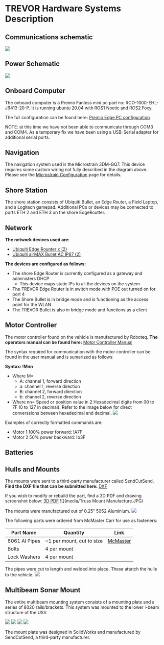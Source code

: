 # TREVOR Hardware Systems Description

## Communications schematic
![](media/trevor_comms_description.drawio.svg)

## Power Schematic
![](media/trevor_power_diagram.drawio.svg)

## Onboard Computer
 The onboard computer is a Premio Fanless mini pc part no:  RCO-1000-EHL-J6413-20-P.   It is running ubuntu 20.04 with ROS1 Noetic and ROS2 Foxy.
 
The full configuration can be found here:  [Premio Edge PC configuration](media/premio_description.pdf)

NOTE:   at this time we have not been able to communicate through COM3 and COM4.   As a temporary fix we have been using a USB-Serial adapter for additional serial ports.

## Navigation

The navigation system used is the Microstrain 3DM-GQ7.  This device requires some custom wiring not fully described in the diagram above.   Please see the [Microstrain Configuration](microstrain_configuration.md) page for details.

## Shore Station

The shore station consists of Ubiquiti Bullet, an Edge Router, a Field Laptop, and a Logitech gamepad.  Additional PCs or devices may be connected to ports ETH 2 and ETH 3 on the shore EdgeRoutter.

## Network

**The network devices used are:** 
* [Ubiquiti Edge Rounter x (2)](https://store.ui.com/us/en/products/er-x)
* [Ubiquiti airMAX Bullet AC IP67 (2)](https://store.ui.com/us/en/pro/category/all-wireless/products/bulletac-ip67)

**The devices are configured as follows:**

* The shore Edge Router is currently configured as a gateway and administers DHCP
  * This device maps static IPs to all the devices on the system
* The TREVOR Edge Router is in switch mode with POE out turned on for port 4
* The Shore Bullet is in bridge mode and is functioning as the access point for the WLAN
* The TREVOR Bullet is also in bridge mode and functions as a client

## Motor Controller

The motor controller found on the vehicle is manufactured by Roboteq. **The operators manual can be found here:**
[Motor Controller Manual](media/Motor%20Controller%20Users%20Manual.pdf)

The syntax required for communication with the motor controller can be found in the user manual and is sumarized as follows:

**Syntax: !Mnn**
  * Where M=
    * A: channel 1, forward direction
    * a: channel 1, reverse direction
    * B: channel 2, forward direction
    * b: channel 2, reverse direction
  * Where nn= Speed or position value   in 2 Hexadecimal digits from 00 to 7F (0 to 127 in decimal). Refer to the image below for direct converssions between hexadecimal and decimal.
![](media/hexadecimal_to_decimal.png)

Examples of correctly formatted commands are:
* Motor 1 100% power forward: !A7F
* Motor 2 50% power backward: !b3F

## Batteries

## Hulls and Mounts

The mounts were sent to a third-party manufacturer called SendCutSend. **Find the DXF file that can be submitted here:**
[DXF](media/Flat%20Truss%20Mount%20Manufacture.DXF)

If you wish to modify or rebuild the part, find a 3D PDF and drawing screenshot below:
[3D PDF](media/Truss%20Mount%20Manufactured.PDF)
![](media/Truss Mount Manufacture.JPG)

The mounts were manufactured out of 0.25" 5052 Aluminium. 
![](media/Mounted_Hulls.JPG)

The following parts were ordered from McMaster Carr for use as fasteners:

| Part Name     | Quantity                  | Link                                                     |
|---------------|---------------------------|----------------------------------------------------------|
| 6061 Al Pipes | ~1 per mount, cut to size | [McMaster](https://www.mcmaster.com/89965K411-89965K413) |
| Bolts         | 4 per mount               |                                                          |
| Lock Washers  | 4 per mount               |                                                          |

The pipes were cut to length and welded into place. These attatch the hulls to the vehicle.
![](media/Welded_Mounts.jpg)

## Multibeam Sonar Mount

The entire multibeam mounting system consists of a mounting plate and a series of 8020 rails/brackets. This system was mounted to the lower I-beam structure of the USV.

![](media/MB_Mount_3.JPG)
![](media/MB_Mount_4.JPG)
![](media/MB_Mount_1.JPG)
![](media/MB_Mount_2.JPG)

The mount plate was designed in SolidWorks and manufactured by SendCutSend, a third-party manufacturer. 
